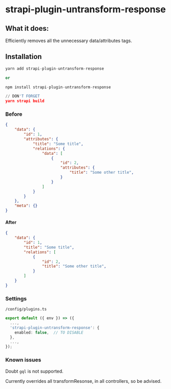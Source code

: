 # strapi-plugin-untransform-response

## What it does:

Efficiently removes all the unnecessary data/attributes tags.

## Installation 

```py
yarn add strapi-plugin-untransform-response

or 

npm install strapi-plugin-untransform-response
```

```py
// DON'T FORGET
yarn strapi build 
```

### Before 
```json
{
    "data": {
        "id": 1,
        "attributes": {
            "title": "Some title",
            "relations": {
                "data": [
                    {
                        "id": 2,
                        "attributes": {
                            "title": "Some other title",
                        }
                    }
                ]
            }
        }
    },
    "meta": {}
}
```

#### After
```json
{
    "data": {
        "id": 1,
        "title": "Some title",
        "relations": [
            {
                "id": 2,
                "title": "Some other title",
            }
        ]
    }
}
```

### Settings
`/config/plugins.ts`
```ts
export default ({ env }) => ({
  ...,
  'strapi-plugin-untransform-response': {
    enabled: false,  // TO DISABLE
  },
  ...,
});
```

### Known issues

Doubt `gql` is not supported. 

Currently overrides all transformResonse, in all controllers, so be advised.

